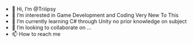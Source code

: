 - 👋 Hi, I’m @Triiipsy
- 👀 I’m interested in Game Development and Coding Very New To This 
- 🌱 I’m currently learning C# through Unity no prior knowledge on subject
- 💞️ I’m looking to collaborate on ...
- 📫 How to reach me 

<!---
Triiipsy/Triiipsy is a ✨ special ✨ repository because its `README.md` (this file) appears on your GitHub profile.
You can click the Preview link to take a look at your changes.
--->

